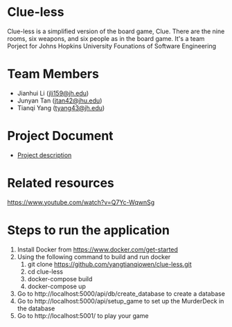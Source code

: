 # Clue-less
Clue-less is a simplified version of the board game, Clue. There are the nine rooms, six weapons, and six people as in the board game. It's a team Porject for Johns Hopkins University Founations of Software Engineering 

# Team Members
- Jianhui Li (jli159@jh.edu)
- Junyan Tan (jtan42@jhu.edu)
- Tianqi Yang (tyang43@jh.edu)

# Project Document
- [Project description](https://drive.google.com/drive/u/0/folders/1gE9GEivgcxBHGKukTApNiZKdNTw_P3L9)

# Related resources
https://www.youtube.com/watch?v=Q7Yc-WqwnSg

# Steps to run the application

1) Install Docker from https://www.docker.com/get-started
2) Using the following command to build and run docker
    1. git clone https://github.com/yangtianqiowen/clue-less.git
    2. cd clue-less
    3. docker-compose build
    4. docker-compose up
3) Go to http://localhost:5000/api/db/create_database to create a database 
4) Go to http://localhost:5000/api/setup_game to set up the MurderDeck in the database
5) Go to http://localhost:5001/ to play your game 
